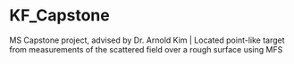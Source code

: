 # KF_Capstone
MS Capstone project, advised by Dr. Arnold Kim | Located point-like target from measurements of the scattered field over a rough surface using MFS
